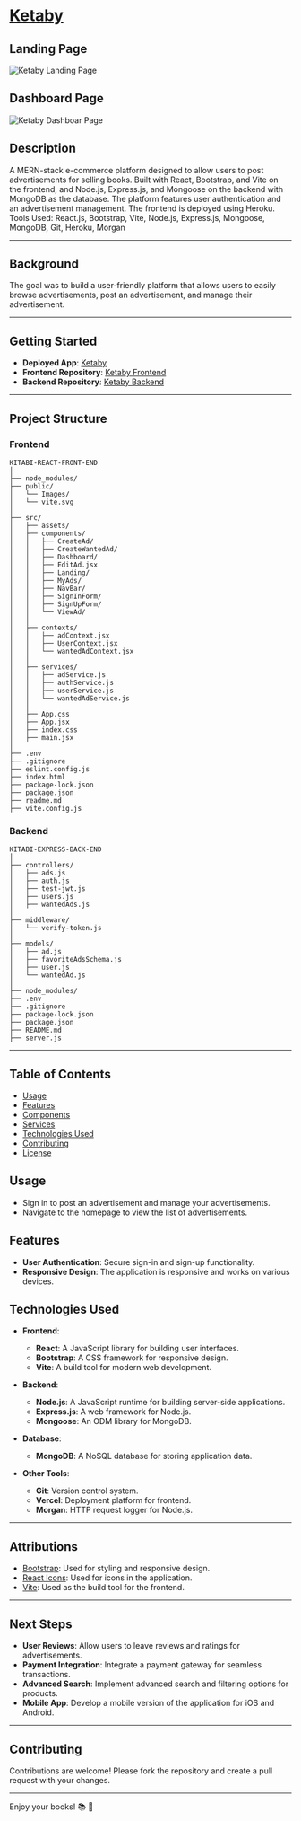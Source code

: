# [Ketaby](https://github.com/HussainWorld/kitabi-react-front-end.git)

## Landing Page
![Ketaby Landing Page]()

## Dashboard Page
![Ketaby Dashboar Page]()

## Description 

A MERN-stack e-commerce platform designed to allow users to post advertisements for selling books. Built with React, Bootstrap, and Vite on the frontend, and Node.js, Express.js, and Mongoose on the backend with MongoDB as the database. The platform features user authentication and an advertisement management. The frontend is deployed using Heroku. Tools Used: React.js, Bootstrap, Vite, Node.js, Express.js, Mongoose, MongoDB, Git, Heroku, Morgan

---

## Background

The goal was to build a user-friendly platform that allows users to easily browse advertisements, post an advertisement, and manage their advertisement.

---
 
## Getting Started

- **Deployed App**: [Ketaby](https://kitabi-react-front-pc34hpycf-hussains-projects-06bdfe2e.vercel.app)
- **Frontend Repository**: [Ketaby Frontend](https://github.com/HussainWorld/kitabi-react-front-end.git)
- **Backend Repository**: [Ketaby Backend](https://github.com/HussainWorld/kitabi-express-back-end.git)
---

## Project Structure

### Frontend


```
KITABI-REACT-FRONT-END
│
├── node_modules/
├── public/
│   └── Images/
│   └── vite.svg
│
├── src/
│   ├── assets/
│   ├── components/
│   │   ├── CreateAd/
│   │   ├── CreateWantedAd/
│   │   ├── Dashboard/
│   │   ├── EditAd.jsx
│   │   ├── Landing/
│   │   ├── MyAds/
│   │   ├── NavBar/
│   │   ├── SignInForm/
│   │   ├── SignUpForm/
│   │   └── ViewAd/
│   │
│   ├── contexts/
│   │   ├── adContext.jsx
│   │   ├── UserContext.jsx
│   │   └── wantedAdContext.jsx
│   │
│   ├── services/
│   │   ├── adService.js
│   │   ├── authService.js
│   │   ├── userService.js
│   │   └── wantedAdService.js
│   │
│   ├── App.css
│   ├── App.jsx
│   ├── index.css
│   ├── main.jsx
│
├── .env
├── .gitignore
├── eslint.config.js
├── index.html
├── package-lock.json
├── package.json
├── readme.md
├── vite.config.js
```


### Backend


```
KITABI-EXPRESS-BACK-END
│
├── controllers/
│   ├── ads.js
│   ├── auth.js
│   ├── test-jwt.js
│   ├── users.js
│   ├── wantedAds.js
│
├── middleware/
│   └── verify-token.js
│
├── models/
│   ├── ad.js
│   ├── favoriteAdsSchema.js
│   ├── user.js
│   └── wantedAd.js
│
├── node_modules/
├── .env
├── .gitignore
├── package-lock.json
├── package.json
├── README.md
├── server.js
```

---

## Table of Contents

- [Usage](#usage)
- [Features](#features)
- [Components](#components)
- [Services](#services)
- [Technologies Used](#technologies-used)
- [Contributing](#contributing)
- [License](#license)


## Usage

- Sign in to post an advertisement and manage your advertisements.
- Navigate to the homepage to view the list of advertisements.

## Features

- **User Authentication**: Secure sign-in and sign-up functionality.
- **Responsive Design**: The application is responsive and works on various devices.
  

## Technologies Used

- **Frontend**:
  - **React**: A JavaScript library for building user interfaces.
  - **Bootstrap**: A CSS framework for responsive design.
  - **Vite**: A build tool for modern web development.

- **Backend**:
  - **Node.js**: A JavaScript runtime for building server-side applications.
  - **Express.js**: A web framework for Node.js.
  - **Mongoose**: An ODM library for MongoDB.

- **Database**:
  - **MongoDB**: A NoSQL database for storing application data.

- **Other Tools**:
  - **Git**: Version control system.
  - **Vercel**: Deployment platform for frontend.
  - **Morgan**: HTTP request logger for Node.js.

---

## Attributions

- [Bootstrap](https://getbootstrap.com/): Used for styling and responsive design.
- [React Icons](https://react-icons.github.io/react-icons/): Used for icons in the application.
- [Vite](https://vitejs.dev/): Used as the build tool for the frontend.

---

## Next Steps

- **User Reviews**: Allow users to leave reviews and ratings for advertisements.
- **Payment Integration**: Integrate a payment gateway for seamless transactions.
- **Advanced Search**: Implement advanced search and filtering options for products.
- **Mobile App**: Develop a mobile version of the application for iOS and Android.

---

## Contributing

Contributions are welcome! Please fork the repository and create a pull request with your changes.

---

Enjoy your books! 📚 📖
